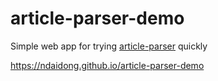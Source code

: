 # article-parser-demo
Simple web app for trying [article-parser](https://github.com/ndaidong/article-parser) quickly

https://ndaidong.github.io/article-parser-demo
